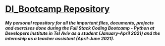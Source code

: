 # [DI_Bootcamp Repository](https://developers.institute/en/)

##### My personal repository for all the important files, documents, projects and exercises done during the Full Stack Coding Bootcamp - Python at Developers Institute in Tel Aviv as a student (January-April 2021) and the internship as a teacher assistant (April-June 2021).
